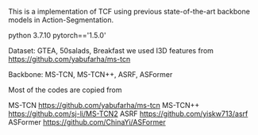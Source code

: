 This is a implementation of TCF using previous state-of-the-art backbone models in Action-Segmentation.

python 3.7.10  pytorch=='1.5.0'

Dataset:
GTEA, 50salads, Breakfast
we used I3D features from https://github.com/yabufarha/ms-tcn

Backbone:
MS-TCN, MS-TCN++, ASRF, ASFormer

Most of the codes are copied from 

MS-TCN   https://github.com/yabufarha/ms-tcn
MS-TCN++ https://github.com/sj-li/MS-TCN2
ASRF     https://github.com/yiskw713/asrf
ASFormer https://github.com/ChinaYi/ASFormer